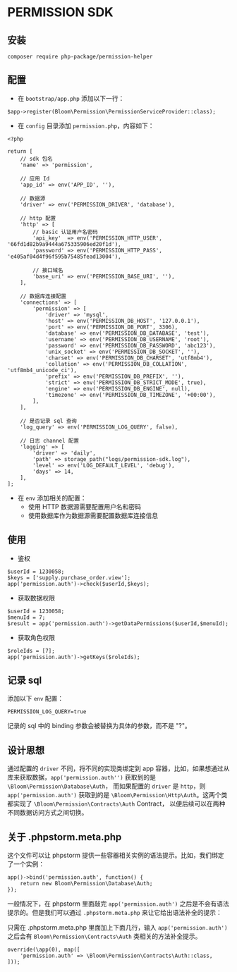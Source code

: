 # PERMISSION SDK

## 安装

```
composer require php-package/permission-helper
```

## 配置

* 在 `bootstrap/app.php` 添加以下一行：

```
$app->register(Bloom\Permission\PermissionServiceProvider::class);
```

* 在 `config` 目录添加 `permission.php`，内容如下：

```
<?php

return [
    // sdk 包名
    'name' => 'permission',

    // 应用 Id
    'app_id' => env('APP_ID', ''),

    // 数据源
    'driver' => env('PERMISSION_DRIVER', 'database'),

    // http 配置
    'http' => [
        // basic 认证用户名密码
        'api_key'  => env('PERMISSION_HTTP_USER', '66fd1d82b9a9444a675335906ed20f1d'),
        'password' => env('PERMISSION_HTTP_PASS', 'e405af04d4f96f595b75485fead13004'),

        // 接口域名
        'base_uri' => env('PERMISSION_BASE_URI', ''),
    ],

    // 数据库连接配置
    'connections' => [
        'permission' => [
            'driver' => 'mysql',
            'host' => env('PERMISSION_DB_HOST', '127.0.0.1'),
            'port' => env('PERMISSION_DB_PORT', 3306),
            'database' => env('PERMISSION_DB_DATABASE', 'test'),
            'username' => env('PERMISSION_DB_USERNAME', 'root'),
            'password' => env('PERMISSION_DB_PASSWORD', 'abc123'),
            'unix_socket' => env('PERMISSION_DB_SOCKET', ''),
            'charset' => env('PERMISSION_DB_CHARSET', 'utf8mb4'),
            'collation' => env('PERMISSION_DB_COLLATION', 'utf8mb4_unicode_ci'),
            'prefix' => env('PERMISSION_DB_PREFIX', ''),
            'strict' => env('PERMISSION_DB_STRICT_MODE', true),
            'engine' => env('PERMISSION_DB_ENGINE', null),
            'timezone' => env('PERMISSION_DB_TIMEZONE', '+00:00'),
        ],
    ],

    // 是否记录 sql 查询
    'log_query' => env('PERMISSION_LOG_QUERY', false),

    // 日志 channel 配置
    'logging' => [
        'driver' => 'daily',
        'path' => storage_path("logs/permission-sdk.log"),
        'level' => env('LOG_DEFAULT_LEVEL', 'debug'),
        'days' => 14,
    ],
];

```

* 在 `env` 添加相关的配置：
    * 使用 HTTP 数据源需要配置用户名和密码
    * 使用数据库作为数据源需要配置数据库连接信息


## 使用

* 鉴权

```
$userId = 1230058;
$keys = ['supply.purchase_order.view'];
app('permission.auth')->check($userId,$keys);
```

* 获取数据权限

```
$userId = 1230058;
$menuId = 7;
$result = app('permission.auth')->getDataPermissions($userId,$menuId);
```

* 获取角色权限

```
$roleIds = [7];
app('permission.auth')->getKeys($roleIds);
```


## 记录 sql

添加以下 `env` 配置：

```
PERMISSION_LOG_QUERY=true
```

记录的 sql 中的 binding 参数会被替换为具体的参数，而不是 "?"。

## 设计思想

通过配置的 `driver` 不同，将不同的实现类绑定到 app 容器，比如，如果想通过从库来获取数据，`app('permission.auth'')` 获取到的是 `\Bloom\Permission\Database\Auth`，
而如果配置的 `driver` 是 `http`，则 `app('permission.auth')` 获取到的是 `\Bloom\Permission\Http\Auth`。这两个类都实现了 `\Bloom\Permission\Contracts\Auth` Contract，
以便后续可以在两种不同数据访问方式之间切换。


## 关于 .phpstorm.meta.php

这个文件可以让 phpstorm 提供一些容器相关实例的语法提示。比如，我们绑定了一个实例：

```
app()->bind('permission.auth', function() {
    return new Bloom\Permission\Database\Auth;
});
```

一般情况下，在 phpstorm 里面敲完 `app('permission.auth')` 之后是不会有语法提示的。但是我们可以通过 `.phpstorm.meta.php` 来让它给出语法补全的提示：

只需在 .phpstorm.meta.php 里面加上下面几行，输入 `app('permission.auth')` 之后会有 `Bloom\Permission\Contracts\Auth` 类相关的方法补全提示。

```
override(\app(0), map([
    'permission.auth' => \Bloom\Permission\Contracts\Auth::class,
]));
```
